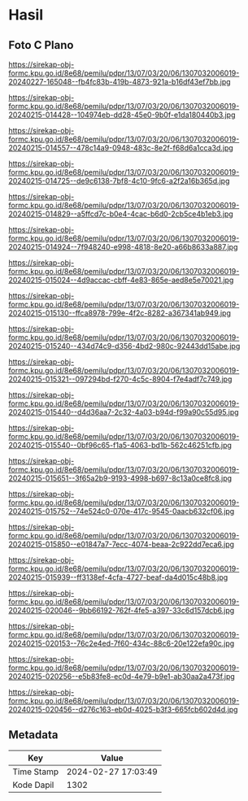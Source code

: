 # Hasil

## Foto C Plano

https://sirekap-obj-formc.kpu.go.id/8e68/pemilu/pdpr/13/07/03/20/06/1307032006019-20240227-165048--fb4fc83b-419b-4873-921a-b16df43ef7bb.jpg

https://sirekap-obj-formc.kpu.go.id/8e68/pemilu/pdpr/13/07/03/20/06/1307032006019-20240215-014428--104974eb-dd28-45e0-9b0f-e1da180440b3.jpg

https://sirekap-obj-formc.kpu.go.id/8e68/pemilu/pdpr/13/07/03/20/06/1307032006019-20240215-014557--478c14a9-0948-483c-8e2f-f68d6a1cca3d.jpg

https://sirekap-obj-formc.kpu.go.id/8e68/pemilu/pdpr/13/07/03/20/06/1307032006019-20240215-014725--de9c6138-7bf8-4c10-9fc6-a2f2a16b365d.jpg

https://sirekap-obj-formc.kpu.go.id/8e68/pemilu/pdpr/13/07/03/20/06/1307032006019-20240215-014829--a5ffcd7c-b0e4-4cac-b6d0-2cb5ce4b1eb3.jpg

https://sirekap-obj-formc.kpu.go.id/8e68/pemilu/pdpr/13/07/03/20/06/1307032006019-20240215-014924--7f948240-e998-4818-8e20-a66b8633a887.jpg

https://sirekap-obj-formc.kpu.go.id/8e68/pemilu/pdpr/13/07/03/20/06/1307032006019-20240215-015024--4d9accac-cbff-4e83-865e-aed8e5e70021.jpg

https://sirekap-obj-formc.kpu.go.id/8e68/pemilu/pdpr/13/07/03/20/06/1307032006019-20240215-015130--ffca8978-799e-4f2c-8282-a367341ab949.jpg

https://sirekap-obj-formc.kpu.go.id/8e68/pemilu/pdpr/13/07/03/20/06/1307032006019-20240215-015240--434d74c9-d356-4bd2-980c-92443dd15abe.jpg

https://sirekap-obj-formc.kpu.go.id/8e68/pemilu/pdpr/13/07/03/20/06/1307032006019-20240215-015321--097294bd-f270-4c5c-8904-f7e4adf7c749.jpg

https://sirekap-obj-formc.kpu.go.id/8e68/pemilu/pdpr/13/07/03/20/06/1307032006019-20240215-015440--d4d36aa7-2c32-4a03-b94d-f99a90c55d95.jpg

https://sirekap-obj-formc.kpu.go.id/8e68/pemilu/pdpr/13/07/03/20/06/1307032006019-20240215-015540--0bf96c65-f1a5-4063-bd1b-562c46251cfb.jpg

https://sirekap-obj-formc.kpu.go.id/8e68/pemilu/pdpr/13/07/03/20/06/1307032006019-20240215-015651--3f65a2b9-9193-4998-b697-8c13a0ce8fc8.jpg

https://sirekap-obj-formc.kpu.go.id/8e68/pemilu/pdpr/13/07/03/20/06/1307032006019-20240215-015752--74e524c0-070e-417c-9545-0aacb632cf06.jpg

https://sirekap-obj-formc.kpu.go.id/8e68/pemilu/pdpr/13/07/03/20/06/1307032006019-20240215-015850--e01847a7-7ecc-4074-beaa-2c922dd7eca6.jpg

https://sirekap-obj-formc.kpu.go.id/8e68/pemilu/pdpr/13/07/03/20/06/1307032006019-20240215-015939--ff3138ef-4cfa-4727-beaf-da4d015c48b8.jpg

https://sirekap-obj-formc.kpu.go.id/8e68/pemilu/pdpr/13/07/03/20/06/1307032006019-20240215-020046--9bb66192-762f-4fe5-a397-33c6d157dcb6.jpg

https://sirekap-obj-formc.kpu.go.id/8e68/pemilu/pdpr/13/07/03/20/06/1307032006019-20240215-020153--76c2e4ed-7f60-434c-88c6-20e122efa90c.jpg

https://sirekap-obj-formc.kpu.go.id/8e68/pemilu/pdpr/13/07/03/20/06/1307032006019-20240215-020256--e5b83fe8-ec0d-4e79-b9e1-ab30aa2a473f.jpg

https://sirekap-obj-formc.kpu.go.id/8e68/pemilu/pdpr/13/07/03/20/06/1307032006019-20240215-020456--d276c163-eb0d-4025-b3f3-665fcb602d4d.jpg


## Metadata

| Key        | Value               |
| ---------- | ------------------- |
| Time Stamp | 2024-02-27 17:03:49 |
| Kode Dapil | 1302                |



